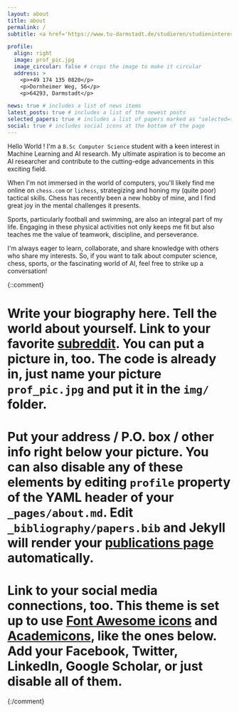 ```yaml
---
layout: about
title: about
permalink: /
subtitle: <a href='https://www.tu-darmstadt.de/studieren/studieninteressierte/studienangebot_studiengaenge/studiengang_177792.de.jsp'>B.Sc Computer, TU Darmstadt</a>.

profile:
  align: right
  image: prof_pic.jpg
  image_circular: false # crops the image to make it circular
  address: >
    <p>+49 174 135 0820</p>
    <p>Dornheimer Weg, 56</p>
    <p>64293, Darmstadt</p>

news: true # includes a list of news items
latest_posts: true # includes a list of the newest posts
selected_papers: true # includes a list of papers marked as "selected={true}"
social: true # includes social icons at the bottom of the page
---
```


Hello World ! I'm a `B.Sc Computer Science` student with a keen interest in Machine Learning and AI research. My ultimate aspiration is to become an AI researcher and contribute to the cutting-edge advancements in this exciting field.

When I'm not immersed in the world of computers, you'll likely find me online on `chess.com` or `lichess`, strategizing and honing my (quite poor) tactical skills. Chess has recently been a new hobby of mine, and I find great joy in the mental challenges it presents.

Sports, particularly football and swimming, are also an integral part of my life. Engaging in these physical activities not only keeps me fit but also teaches me the value of teamwork, discipline, and perseverance.

I'm always eager to learn, collaborate, and share knowledge with others who share my interests. So, if you want to talk about computer science, chess, sports, or the fascinating world of AI, feel free to strike up a conversation!

{::comment}

# Write your biography here. Tell the world about yourself. Link to your favorite [subreddit](http://reddit.com). You can put a picture in, too. The code is already in, just name your picture `prof_pic.jpg` and put it in the `img/` folder.

# Put your address / P.O. box / other info right below your picture. You can also disable any of these elements by editing `profile` property of the YAML header of your `_pages/about.md`. Edit `_bibliography/papers.bib` and Jekyll will render your [publications page](/al-folio/publications/) automatically.

# Link to your social media connections, too. This theme is set up to use [Font Awesome icons](http://fortawesome.github.io/Font-Awesome/) and [Academicons](https://jpswalsh.github.io/academicons/), like the ones below. Add your Facebook, Twitter, LinkedIn, Google Scholar, or just disable all of them.

{:/comment}
